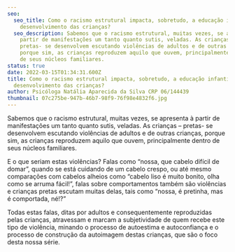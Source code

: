 ```yaml
---
seo:
  seo_title: Como o racismo estrutural impacta, sobretudo, a educação infantil e o
    desenvolvimento das crianças?
  seo_description: Sabemos que o racismo estrutural, muitas vezes, se apresenta à
    partir de manifestações um tanto quanto sutis, veladas. As crianças –
    pretas- se desenvolvem escutando violências de adultos e de outras crianças,
    porque sim, as crianças reproduzem aquilo que ouvem, principalmente dentro
    de seus núcleos familiares.
status: true
date: 2022-03-15T01:34:31.600Z
title: Como o racismo estrutural impacta, sobretudo, a educação infantil e o
  desenvolvimento das crianças?
author: Psicóloga Natália Aparecida da Silva CRP 06/144439
thumbnail: 07c275be-947b-46b7-98f9-76f98e4832f6.jpg
---
```

Sabemos que o racismo estrutural, muitas vezes, se apresenta à partir de manifestações um tanto quanto sutis, veladas. As crianças – pretas- se desenvolvem escutando violências de adultos e de outras crianças, porque sim, as crianças reproduzem aquilo que ouvem, principalmente dentro de seus núcleos familiares. 

E o que seriam estas violências? Falas como “nossa, que cabelo difícil de domar”, quando se está cuidando de um cabelo crespo, ou até mesmo comparações com cabelos alheios como “cabelo liso é muito bonito, olha como se arruma fácil!”, falas sobre comportamentos também são violências e crianças pretas escutam muitas delas, tais como “nossa, é pretinha, mas é comportada, né!?”

Todas estas falas, ditas por adultos e consequentemente reproduzidas pelas crianças, atravessam e marcam a subjetividade de quem recebe este tipo de violência, minando o processo de autoestima e autoconfiança e o processo de construção da autoimagem destas crianças, que são o foco desta nossa série.